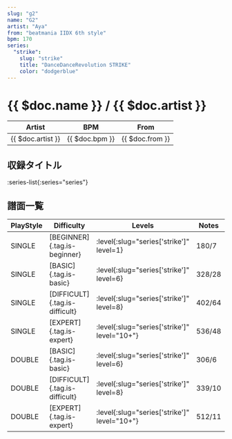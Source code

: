 ```yaml
---
slug: "g2"
name: "G2"
artist: "Aya"
from: "beatmania IIDX 6th style"
bpm: 170
series:
  "strike":
    slug: "strike"
    title: "DanceDanceRevolution STRIKE"
    color: "dodgerblue"
---
```


# {{ $doc.name }} / {{ $doc.artist }}

|Artist|BPM|From|
|------|---|----|
|{{ $doc.artist }}|{{ $doc.bpm }}|{{ $doc.from }}|

## 収録タイトル

:series-list{:series="series"}

## 譜面一覧

|PlayStyle|Difficulty|Levels|Notes|Movie|
|---------|----------|------|-----|-----|
|SINGLE|[BEGINNER]{.tag.is-beginner}|:level{:slug="series['strike']" level=1}|180/7||
|SINGLE|[BASIC]{.tag.is-basic}|:level{:slug="series['strike']" level=6}|328/28||
|SINGLE|[DIFFICULT]{.tag.is-difficult}|:level{:slug="series['strike']" level=8}|402/64||
|SINGLE|[EXPERT]{.tag.is-expert}|:level{:slug="series['strike']" level="10+"}|536/48||
|DOUBLE|[BASIC]{.tag.is-basic}|:level{:slug="series['strike']" level=6}|306/6||
|DOUBLE|[DIFFICULT]{.tag.is-difficult}|:level{:slug="series['strike']" level=8}|339/10||
|DOUBLE|[EXPERT]{.tag.is-expert}|:level{:slug="series['strike']" level="10+"}|512/11||
